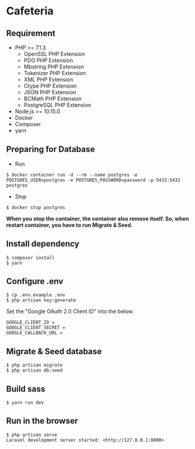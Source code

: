 # Cafeteria

## Requirement

- PHP >= 7.1.3
    - OpenSSL PHP Extension
    - PDO PHP Extension
    - Mbstring PHP Extension
    - Tokenizer PHP Extension
    - XML PHP Extension
    - Ctype PHP Extension
    - JSON PHP Extension
    - BCMath PHP Extension
    - PostgreSQL PHP Extension 
- Node.js >= 10.15.0
- Docker
- Composer
- yarn

## Preparing for Database
- Run
```
$ docker container run -d --rm --name postgres -e POSTGRES_USER=postgres -e POSTGRES_PASSWORD=password -p 5432:5432 postgres
```

- Stop
```
$ docker stop postgres
```

**When you stop the container, the container also remove itself. 
So, when restart container, you have to run Migrate & Seed.**

## Install dependency

```
$ composer install
$ yarn
```

## Configure .env

```
$ cp .env.example .env
$ php artisan key:generate
```

Set the "Google OAuth 2.0 Client ID" into the below.

```
GOOGLE_CLIENT_ID =
GOOGLE_CLIENT_SECRET =
GOOGLE_CALLBACK_URL =
```

## Migrate & Seed database

```
$ php artisan migrate
$ php artisan db:seed
```

## Build sass

```
$ yarn run dev
```

## Run in the browser

```
$ php artisan serve
Laravel development server started: <http://127.0.0.1:8000>
```

